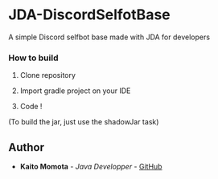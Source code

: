 # JDA-DiscordSelfotBase

A simple Discord selfbot base made with JDA for developers

### How to build

1. Clone repository

2. Import gradle project on your IDE

3. Code !

(To build the jar, just use the shadowJar task)

## Author

* **Kaito Momota** - *Java Developper* - [GitHub](https://github.com/KaitoMomota)




